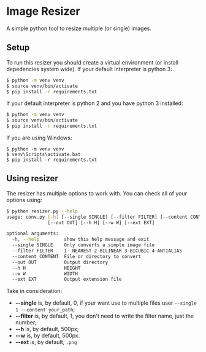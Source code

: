 # Image Resizer
A simple python tool to resize multiple (or single) images.

## Setup
To run this resizer you should create a virtual environment (or install depedencies system wide).
If your default interpreter is python 3:
```bash
$ python -m venv venv
$ source venv/bin/activate
$ pip install -r requirements.txt
```
If your default interpreter is python 2 and you have python 3 installed:
```bash
$ python -m venv venv
$ source venv/bin/activate
$ pip install -r requirements.txt
```
If you are using Windows:
```shell
$ python -m venv venv
$ venv\Scripts\activate.bat
$ pip install -r requirements.txt
```

## Using resizer
The resizer has multiple options to work with.
You can check all of your options using:
```bash
$ python resizer.py --help
usage: conv.py [-h] [--single SINGLE] [--filter FILTER] [--content CONTENT]
               [--out OUT] [--h H] [--w W] [--ext EXT]

optional arguments:
  -h, --help         show this help message and exit
  --single SINGLE    Only converts a simple image file
  --filter FILTER    1- NEAREST 2-BILINEAR 3-BICUBIC 4-ANTIALIAS
  --content CONTENT  File or directory to convert
  --out OUT          Output directory
  --h H              HEIGHT
  --w W              WIDTH
  --ext EXT          Output extension file

```
Take in consideration:
* **--single** is, by default, 0, if your want use to multiple files user `--single 1 --content your_path`;
* **--filter** is, by default, 1,  you don't need to write the filter name, just the number;
* **--h** is, by default, 500px;
* **--w** is, by default, 500px.
* **--ext** is, by default, `.png`
